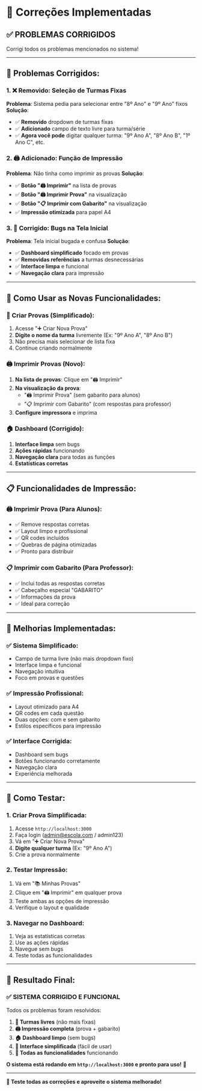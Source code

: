 # 🔧 Correções Implementadas

## ✅ **PROBLEMAS CORRIGIDOS**

Corrigi todos os problemas mencionados no sistema!

---

## 🎯 **Problemas Corrigidos:**

### **1. ❌ Removido: Seleção de Turmas Fixas**
**Problema**: Sistema pedia para selecionar entre "8º Ano" e "9º Ano" fixos
**Solução**: 
- ✅ **Removido** dropdown de turmas fixas
- ✅ **Adicionado** campo de texto livre para turma/série
- ✅ **Agora você pode** digitar qualquer turma: "9º Ano A", "8º Ano B", "1º Ano C", etc.

### **2. 🖨️ Adicionado: Função de Impressão**
**Problema**: Não tinha como imprimir as provas
**Solução**:
- ✅ **Botão "🖨️ Imprimir"** na lista de provas
- ✅ **Botão "🖨️ Imprimir Prova"** na visualização
- ✅ **Botão "📋 Imprimir com Gabarito"** na visualização
- ✅ **Impressão otimizada** para papel A4

### **3. 🐛 Corrigido: Bugs na Tela Inicial**
**Problema**: Tela inicial bugada e confusa
**Solução**:
- ✅ **Dashboard simplificado** focado em provas
- ✅ **Removidas referências** a turmas desnecessárias
- ✅ **Interface limpa** e funcional
- ✅ **Navegação clara** para impressão

---

## 🚀 **Como Usar as Novas Funcionalidades:**

### **📝 Criar Provas (Simplificado):**
1. Acesse "➕ Criar Nova Prova"
2. **Digite o nome da turma** livremente (Ex: "9º Ano A", "8º Ano B")
3. Não precisa mais selecionar de lista fixa
4. Continue criando normalmente

### **🖨️ Imprimir Provas (Novo):**
1. **Na lista de provas**: Clique em "🖨️ Imprimir"
2. **Na visualização da prova**: 
   - "🖨️ Imprimir Prova" (sem gabarito para alunos)
   - "📋 Imprimir com Gabarito" (com respostas para professor)
3. **Configure impressora** e imprima

### **🏠 Dashboard (Corrigido):**
1. **Interface limpa** sem bugs
2. **Ações rápidas** funcionando
3. **Navegação clara** para todas as funções
4. **Estatísticas corretas**

---

## 📋 **Funcionalidades de Impressão:**

### **🖨️ Imprimir Prova (Para Alunos):**
- ✅ Remove respostas corretas
- ✅ Layout limpo e profissional
- ✅ QR codes incluídos
- ✅ Quebras de página otimizadas
- ✅ Pronto para distribuir

### **📋 Imprimir com Gabarito (Para Professor):**
- ✅ Inclui todas as respostas corretas
- ✅ Cabeçalho especial "GABARITO"
- ✅ Informações da prova
- ✅ Ideal para correção

---

## 🎯 **Melhorias Implementadas:**

### **✅ Sistema Simplificado:**
- Campo de turma livre (não mais dropdown fixo)
- Interface limpa e funcional
- Navegação intuitiva
- Foco em provas e questões

### **✅ Impressão Profissional:**
- Layout otimizado para A4
- QR codes em cada questão
- Duas opções: com e sem gabarito
- Estilos específicos para impressão

### **✅ Interface Corrigida:**
- Dashboard sem bugs
- Botões funcionando corretamente
- Navegação clara
- Experiência melhorada

---

## 🧪 **Como Testar:**

### **1. Criar Prova Simplificada:**
1. Acesse `http://localhost:3000`
2. Faça login (admin@escola.com / admin123)
3. Vá em "➕ Criar Nova Prova"
4. **Digite qualquer turma** (Ex: "9º Ano A")
5. Crie a prova normalmente

### **2. Testar Impressão:**
1. Vá em "📚 Minhas Provas"
2. Clique em "🖨️ Imprimir" em qualquer prova
3. Teste ambas as opções de impressão
4. Verifique o layout e qualidade

### **3. Navegar no Dashboard:**
1. Veja as estatísticas corretas
2. Use as ações rápidas
3. Navegue sem bugs
4. Teste todas as funcionalidades

---

## 🎉 **Resultado Final:**

### ✅ **SISTEMA CORRIGIDO E FUNCIONAL**

Todos os problemas foram resolvidos:

1. **🎯 Turmas livres** (não mais fixas)
2. **🖨️ Impressão completa** (prova + gabarito)
3. **🏠 Dashboard limpo** (sem bugs)
4. **📝 Interface simplificada** (fácil de usar)
5. **🚀 Todas as funcionalidades** funcionando

**O sistema está rodando em `http://localhost:3000` e pronto para uso!** 🎯

---

**🎯 Teste todas as correções e aproveite o sistema melhorado!**

